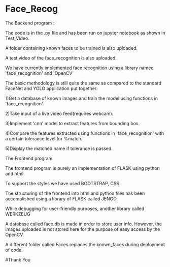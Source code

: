 # Face_Recog

The Backend program :

The code is in the .py file and has been run on jupyter notebook as shown in Test_Video.

A folder containing known faces to be trained is also uploaded.

A test video of the face_recognition is also uploaded.

We have currently implemented face recognition using a library named 'face_recognition' and 'OpenCV'

The basic methodology is still quite the same as compared to the standard FaceNet and YOLO application put together:

  1)Get a database of known images and train the model using functions in 'face_recognition'.

  2)Take input of a live video feed(requires webcam).
  
  3)Implement 'cnn' model to extract features from bounding box.
  
  4)Compare the features extracted using functions in 'face_recognition' with a certain tolerance level for %match.
  
  5)Display the matched name if tolerance is passed.
  
The Frontend program
  
  The frontend program is purely an implementation of FLASK using python and html. 
  
  To support the styles we have used BOOTSTRAP, CSS
  
  The structuring of the frontend into html and python files has been accomplished using a library of FLASK called JENGO.
  
  While debugging for user-friendly purposes, another library called WERKZEUG
  
  A database called face.db is made in order to store user info. However, the images uploaded is not stored here for the purpose of easy access by the OpenCV.
  
  A different folder called Faces replaces the known_faces during deployment of code.
  
  
  
  
  
  #Thank You
